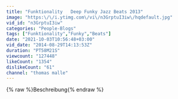 ```yaml
---
title: "Funktionality   Deep Funky Jazz Beats 2013"
image: "https:\/\/i.ytimg.com\/vi\/n3GrptuI3iw\/hqdefault.jpg"
vid_id: "n3GrptuI3iw"
categories: "People-Blogs"
tags: ["Funktionality","Funky","Beats"]
date: "2021-10-03T10:56:48+03:00"
vid_date: "2014-08-29T14:13:53Z"
duration: "PT58M21S"
viewcount: "127448"
likeCount: "1354"
dislikeCount: "61"
channel: "thomas malle"
---
```

{% raw %}Beschreibung{% endraw %}
